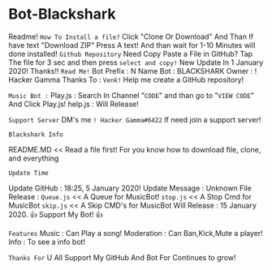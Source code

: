 # Bot-Blackshark

Readme!
``How To Install a file?``
Click "Clone Or Download" 
And Than If have text "Download ZIP" Press A text! And than wait for 1-10 Minutes will done installed!
``Github Repository``
Need Copy Paste a File in GitHub?
Tap The file for 3 sec and then press ``select and copy!``
New Update In 1 January 2020! Thanks!!
``Read Me!``
Bot Prefix : N
Name Bot : BLACKSHARK
Owner : ! Hacker Gamma
Thanks To : ``Venk!`` Help me create a GitHub repository!

``Music Bot :``
Play.js : Search In Channel "``CODE``" and than go to "``VIEW CODE``" And Click Play.js!
help.js : Will Release!

``Support Server``
DM's me ``! Hacker Gamma#6422`` If need join a support server!

``Blackshark Info``

README.MD << Read a file first! For you know how to download file, clone, and everything

``Update Time``

Update GitHub : 18:25, 5 January 2020!
Update Message : Unknown
File Release : ``Queue.js`` << A Queue for MusicBot!
               ``stop.js`` << A Stop Cmd for MusicBot 
               ``skip.js`` << A Skip CMD's for MusicBot
Will Release : 15 January 2020.
👍 Support My Bot! 👍

``Features``
Music : Can Play a song!
Moderation : Can Ban,Kick,Mute a player!
Info : To see a info bot!

``Thanks For``
U All Support My GitHub And Bot For Continues to grow! 
